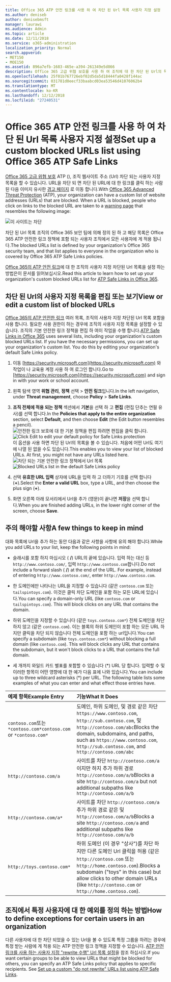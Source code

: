 ```yaml
---
title: Office 365 ATP 안전 링크를 사용 하 여 차단 된 Url 목록 사용자 지정 설정
ms.author: deniseb
author: denisebmsft
manager: laurawi
ms.audience: Admin
ms.topic: article
ms.date: 12/11/2018
ms.service: o365-administration
localization_priority: Normal
search.appverid:
- MET150
- MOE150
ms.assetid: 896a7efb-1683-465e-a394-261349e5d866
description: Office 365 고급 위협 보호를 사용 하 여 조직에 대 한 차단 된 Url의 목록을 설정 하는 방법에 알아봅니다. 차단 된 Url ATP 안전한 링크 정책에 따라 Office 문서 및 전자 메일 메시지에 적용 됩니다.
ms.openlocfilehash: 25f01b767726ebf02d5da5d18444fa0428f144ac
ms.sourcegitcommit: 031781d0eecf33baabcd03ea53546d41076062b4
ms.translationtype: MT
ms.contentlocale: ko-KR
ms.lasthandoff: 12/12/2018
ms.locfileid: "27240531"
---
```

# <a name="set-up-a-custom-blocked-urls-list-using-office-365-atp-safe-links"></a><span data-ttu-id="b6a51-104">Office 365 ATP 안전 링크를 사용 하 여 차단 된 Url 목록 사용자 지정 설정</span><span class="sxs-lookup"><span data-stu-id="b6a51-104">Set up a custom blocked URLs list using Office 365 ATP Safe Links</span></span>

<span data-ttu-id="b6a51-p102">[Office 365 고급 위협 보호](office-365-atp.md) ATP (), 조직 웹사이트 주소 (Url) 차단 되는 사용자 지정 목록을 할 수 있습니다. URL을 차단 되 면 차단 된 URL에 대 한 링크를 클릭 하는 사람 된 다음 이미지 유사한 [경고 페이지](atp-safe-links-warning-pages.md) 로 이동 합니다.</span><span class="sxs-lookup"><span data-stu-id="b6a51-p102">With [Office 365 Advanced Threat Protection](office-365-atp.md) (ATP), your organization can have a custom list of website addresses (URLs) that are blocked. When a URL is blocked, people who click on links to the blocked URL are taken to a [warning page](atp-safe-links-warning-pages.md) that resembles the following image:</span></span> 
  
![이 사이트는 차단](media/6b4bda2d-a1e6-419e-8b10-588e83c3af3f.png)
  
<span data-ttu-id="b6a51-108">차단 된 Url 목록 조직의 Office 365 보안 팀에 의해 정의 된 하 고 해당 목록은 Office 365 ATP 안전한 링크 정책에 포함 되는 사용자 조직에서 모든 사용자에 게 적용 됩니다.</span><span class="sxs-lookup"><span data-stu-id="b6a51-108">The blocked URLs list is defined by your organization's Office 365 security team, and that list applies to everyone in the organization who is covered by Office 365 ATP Safe Links policies.</span></span> 
  
<span data-ttu-id="b6a51-109">[Office 365의 ATP 안전 링크](atp-safe-links.md)에 대 한 조직의 사용자 지정 차단된 Url 목록을 설정 하는 방법은이 문서를 읽어보십시오.</span><span class="sxs-lookup"><span data-stu-id="b6a51-109">Read this article to learn how to set up your organization's custom blocked URLs list for [ATP Safe Links in Office 365](atp-safe-links.md).</span></span>
  
## <a name="view-or-edit-a-custom-list-of-blocked-urls"></a><span data-ttu-id="b6a51-110">차단 된 Url의 사용자 지정 목록을 편집 또는 보기</span><span class="sxs-lookup"><span data-stu-id="b6a51-110">View or edit a custom list of blocked URLs</span></span>

<span data-ttu-id="b6a51-p103">[Office 365의 ATP 안전한 링크](atp-safe-links.md) 여러 목록, 조직의 사용자 지정 차단된 Url 목록 포함을 사용 합니다. 필요한 사용 권한이 하는 경우에 조직의 사용자 지정 목록을 설정할 수 있습니다. 조직의 기본 안전한 링크 정책을 편집 하 여이 작업을 수행 합니다.</span><span class="sxs-lookup"><span data-stu-id="b6a51-p103">[ATP Safe Links in Office 365](atp-safe-links.md) uses several lists, including your organization's custom blocked URLs list. If you have the necessary permissions, you can set up your organization's custom list. You do this by editing your organization's default Safe Links policy.</span></span>
  
1. <span data-ttu-id="b6a51-114">이동 [https://security.microsoft.com](https://security.microsoft.com) 와 작업이 나 교육용 계정 사용 하 여 로그인 합니다.</span><span class="sxs-lookup"><span data-stu-id="b6a51-114">Go to [https://security.microsoft.com](https://security.microsoft.com) and sign in with your work or school account.</span></span> 
    
2. <span data-ttu-id="b6a51-115">왼쪽 탐색 영역 **위협 관리**, **정책** 선택 \> **안전 링크**입니다.</span><span class="sxs-lookup"><span data-stu-id="b6a51-115">In the left navigation, under **Threat management**, choose **Policy** \> **Safe Links**.</span></span>
    
3. <span data-ttu-id="b6a51-116">**조직 전체에 적용 되는 정책** 섹션에서 **기본**을 선택 하 고 **편집** (편집 단추는 연필 유사)를 선택 합니다.</span><span class="sxs-lookup"><span data-stu-id="b6a51-116">In the **Policies that apply to the entire organization** section, select **Default**, and then choose **Edit** (the Edit button resembles a pencil).</span></span><br/><span data-ttu-id="b6a51-117">![안전한 링크 보호에 대 한 기본 정책을 편집 하려면 편집을 클릭 합니다.](media/d08f9615-d947-4033-813a-d310ec2c8cca.png)</span><span class="sxs-lookup"><span data-stu-id="b6a51-117">![Click Edit to edit your default policy for Safe Links protection](media/d08f9615-d947-4033-813a-d310ec2c8cca.png)</span></span><br/><span data-ttu-id="b6a51-p104">이 옵션을 사용 하면 차단 된 Url의 목록을 볼 수 있습니다. 처음에 어떤 Url도 여기에 나열 된 없을 수도 있습니다.</span><span class="sxs-lookup"><span data-stu-id="b6a51-p104">This enables you to view your list of blocked URLs. At first, you might not have any URLs listed here.</span></span><br/><span data-ttu-id="b6a51-120">![차단 되는 기본 안전한 링크 정책에서 Url 목록](media/575e1449-6191-40ac-b626-030a2fd3fb11.png)</span><span class="sxs-lookup"><span data-stu-id="b6a51-120">![Blocked URLs list in the default Safe Links policy](media/575e1449-6191-40ac-b626-030a2fd3fb11.png)</span></span>
  
4. <span data-ttu-id="b6a51-121">선택 **유효한 URL 입력** 상자에 URL을 입력 하 고 더하기 기호를 선택 합니다 (**+**).</span><span class="sxs-lookup"><span data-stu-id="b6a51-121">Select the **Enter a valid URL** box, type a URL, and then choose the plus sign (**+**).</span></span> 

5. <span data-ttu-id="b6a51-122">화면 오른쪽 아래 모서리에서 Url을 추가 (영문)이 끝나면 **저장**을 선택 합니다.</span><span class="sxs-lookup"><span data-stu-id="b6a51-122">When you are finished adding URLs, in the lower right corner of the screen, choose **Save**.</span></span>
    
## <a name="a-few-things-to-keep-in-mind"></a><span data-ttu-id="b6a51-123">주의 해야할 사항</span><span class="sxs-lookup"><span data-stu-id="b6a51-123">A few things to keep in mind</span></span>

<span data-ttu-id="b6a51-124">대화 목록에 Url을 추가 하는 동안 다음과 같은 사항을 사항에 유의 해야 합니다.</span><span class="sxs-lookup"><span data-stu-id="b6a51-124">While you add URLs to your list, keep the following points in mind:</span></span> 

- <span data-ttu-id="b6a51-p105">슬래시를 포함 하지 마십시오 ( **/**) URL의 끝에 있습니다. 입력 하는 대신 등 `http://www.contoso.com/`, 입력 `http://www.contoso.com`합니다.</span><span class="sxs-lookup"><span data-stu-id="b6a51-p105">Do not include a forward slash ( **/**) at the end of the URL. For example, instead of entering `http://www.contoso.com/`, enter `http://www.contoso.com`.</span></span>
    
- <span data-ttu-id="b6a51-p106">한 도메인에만 나타나는 URL을 지정할 수 있습니다 (같은 `contoso.com` 또는 `tailspintoys.com`). 이것은 클릭 차단 도메인을 포함 하는 모든 URL에 있습니다.</span><span class="sxs-lookup"><span data-stu-id="b6a51-p106">You can specify a domain-only URL (like `contoso.com` or `tailspintoys.com`). This will block clicks on any URL that contains the domain.</span></span>

- <span data-ttu-id="b6a51-p107">하위 도메인을 지정할 수 있습니다 (같은 `toys.contoso.com*`) 전체 도메인을 차단 하지 않고 (같은 `contoso.com`). 이는 블록의 하위 도메인이 포함 하는 모든 URL 하지만 클릭을 차단 되지 않습니다 전체 도메인을 포함 하는 url입니다.</span><span class="sxs-lookup"><span data-stu-id="b6a51-p107">You can specify a subdomain (like `toys.contoso.com*`) without blocking a full domain (like `contoso.com`). This will block clicks any URL that contains the subdomain, but it won't block clicks to a URL that contains the full domain.</span></span>  
    
- <span data-ttu-id="b6a51-p108">세 개까지 와일드 카드 별표를 포함할 수 있습니다 (\*) URL 당 합니다. 입력할 수 및 이러한 항목이 어떤 영향에 대 한 예가 다음 표에 나와 있습니다.</span><span class="sxs-lookup"><span data-stu-id="b6a51-p108">You can include up to three wildcard asterisks (\*) per URL. The following table lists some examples of what you can enter and what effect those entries have.</span></span>
    
|<span data-ttu-id="b6a51-133">**예제 항목**</span><span class="sxs-lookup"><span data-stu-id="b6a51-133">**Example Entry**</span></span>|<span data-ttu-id="b6a51-134">**기능**</span><span class="sxs-lookup"><span data-stu-id="b6a51-134">**What It Does**</span></span>|
|:-----|:-----|
|<span data-ttu-id="b6a51-135">`contoso.com`또는`*contoso.com*`</span><span class="sxs-lookup"><span data-stu-id="b6a51-135">`contoso.com` or `*contoso.com*`</span></span>  <br/> |<span data-ttu-id="b6a51-136">도메인, 하위 도메인, 및 경로 같은 차단 `https://www.contoso.com`, `http://sub.contoso.com`, 및`http://contoso.com/abc`</span><span class="sxs-lookup"><span data-stu-id="b6a51-136">Blocks the domain, subdomains, and paths, such as `https://www.contoso.com`, `http://sub.contoso.com`, and `http://contoso.com/abc`</span></span>  <br/> |
|`http://contoso.com/a`  <br/> |<span data-ttu-id="b6a51-137">사이트를 차단 `http://contoso.com/a` 이지만 하지 추가 하위 경로`http://contoso.com/a/b`</span><span class="sxs-lookup"><span data-stu-id="b6a51-137">Blocks a site `http://contoso.com/a` but not additional subpaths like `http://contoso.com/a/b`</span></span>  <br/> |
|`http://contoso.com/a*`  <br/> |<span data-ttu-id="b6a51-138">사이트를 차단 `http://contoso.com/a` 추가 하위 경로 같은 및`http://contoso.com/a/b`</span><span class="sxs-lookup"><span data-stu-id="b6a51-138">Blocks a site `http://contoso.com/a` and additional subpaths like `http://contoso.com/a/b`</span></span>  <br/> |
|`http://toys.contoso.com*`  <br/> |<span data-ttu-id="b6a51-139">하위 도메인 (이 경우 "상사")를 차단 하지만 다른 도메인 Url 클릭을 허용 (같은 `http://contoso.com` 또는 `http://home.contoso.com`).</span><span class="sxs-lookup"><span data-stu-id="b6a51-139">Blocks a subdomain ("toys" in this case) but allow clicks to other domain URLs (like `http://contoso.com` or `http://home.contoso.com`).</span></span>  <br/> |
   

## <a name="how-to-define-exceptions-for-certain-users-in-an-organization"></a><span data-ttu-id="b6a51-140">조직에서 특정 사용자에 대 한 예외를 정의 하는 방법</span><span class="sxs-lookup"><span data-stu-id="b6a51-140">How to define exceptions for certain users in an organization</span></span>

<span data-ttu-id="b6a51-p109">다른 사용자에 대 한 차단 되었을 수 있는 Url을 볼 수 있도록 특정 그룹을 하려는 경우에 특정 받는 사람에 게 적용 되는 ATP 안전한 링크 정책을 지정할 수 있습니다. [ATP 안전 링크를 사용 하는 사용자 지정 "rewrite 수행" Url 목록 설정](set-up-a-custom-do-not-rewrite-urls-list-with-atp.md)을 참조 하십시오.</span><span class="sxs-lookup"><span data-stu-id="b6a51-p109">If you want certain groups to be able to view URLs that might be blocked for others, you can specify an ATP Safe Links policy that applies to specific recipients. See [Set up a custom "do not rewrite" URLs list using ATP Safe Links](set-up-a-custom-do-not-rewrite-urls-list-with-atp.md).</span></span>
  

